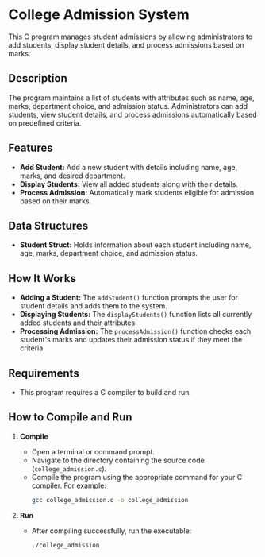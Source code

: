 # College Admission System

This C program manages student admissions by allowing administrators to add students, display student details, and process admissions based on marks.

## Description

The program maintains a list of students with attributes such as name, age, marks, department choice, and admission status. Administrators can add students, view student details, and process admissions automatically based on predefined criteria.

## Features

- **Add Student:** Add a new student with details including name, age, marks, and desired department.
- **Display Students:** View all added students along with their details.
- **Process Admission:** Automatically mark students eligible for admission based on their marks.

## Data Structures

- **Student Struct:** Holds information about each student including name, age, marks, department choice, and admission status.

## How It Works

- **Adding a Student:** The `addStudent()` function prompts the user for student details and adds them to the system.
- **Displaying Students:** The `displayStudents()` function lists all currently added students and their attributes.
- **Processing Admission:** The `processAdmission()` function checks each student's marks and updates their admission status if they meet the criteria.

## Requirements

- This program requires a C compiler to build and run.

## How to Compile and Run

1. **Compile**
   - Open a terminal or command prompt.
   - Navigate to the directory containing the source code (`college_admission.c`).
   - Compile the program using the appropriate command for your C compiler. For example:
     ```bash
     gcc college_admission.c -o college_admission
     ```

2. **Run**
   - After compiling successfully, run the executable:
     ```bash
     ./college_admission
     ```
